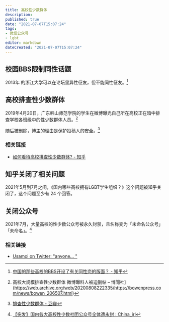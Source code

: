 ```yaml
---
title: 高校性少数群体
description:
published: true
date: "2021-07-07T15:07:24"
tags:
- 微信公众号
- lgbt
editor: markdown
dateCreated: "2021-07-07T15:07:24"
---
```


## 校园BBS限制同性话题

2013年 的浙江大学可以在论坛里异性征友，但不能同性征友。[^ggbbs]

[^ggbbs]: [中国的那些高校的BBS开设了有关同性恋的版面？ - 知乎](https://web.archive.org/web/20210707071343/https://www.zhihu.com/question/19786447)

<!--

## 新浪微博超级话题被封锁

+ 2019年4月12日 les
+ 2019年4月14日 LGBTQ[^mlgid]

[^mlgid]: [当大学开始对LGBT进行排查 - 毛虫自习室 - 中国数字时代](https://web.archive.org/web/20210707064316/https://chinadigitaltimes.net/chinese/609560.html)

## 淘宝与闲鱼下架相关商品

2019年4月16日 淘宝与闲鱼上大量关于 LGBT 的周边及相关商品以「涉嫌违规：含有色情、暴力、低俗内容」被强制下架。[^mlgid]

## 哔哩哔哩封禁限制相关内容

2019年4月17日，哔哩哔哩屏蔽了 gay、女同志、男同志、女同性恋、男同性恋关键词，更早之前哔哩哔哩已经屏蔽了 百合、bl、gl 关键词。[^mlgid]

## 豆瓣删除条目

2019年4月19日，豆瓣删除了纪录片《HNK纪录片出柜 中国LGBT的呐喊》的条目。[^mlgid]

该纪录片原标题为《出柜 ～中国 · LGBT的呐喊～》(出櫃（カミングアウト）― 中国 LGBTの叫び)

-->

## 高校排查性少数群体

2019年4月20日，广东韩山师范学院的学生在微博曝光自己所在高校正在暗中排查学校各班级中的性少数群体人员。[^20200808]

[^20200808]: 高校大规模排查性少数群体 微博曝料人被迫删帖 – 博聞社](https://web.archive.org/web/20200808222335/https://bowenpress.com/news/bowen_206507.html)

随后被删除，博主的理由是保护投稿人的安全。[^20210707]

[^20210707]: [排查性少数群体 - 豆瓣](https://web.archive.org/web/20210707064327/https://www.douban.com/group/topic/138856057/)

### 相关链接

+ [如何看待高校排查性少数群体? - 知乎](https://web.archive.org/web/20210707064246/https://www.zhihu.com/question/321568704)

## 知乎关闭了相关问题

2021年5月到7月之间，《国内哪些高校拥有LGBT学生组织？》这个问题被知乎关闭了，这个问题至少有 24 个回答。

## 关闭公众号

2021年7月，大量高校的性少数公众号被永久封禁，且名称变为「未命名公众号」「未命名」。[^unn]

[^unn]: [【突发】国内各大高校性少数社团公众号全体遭永封 : China_irl](https://web.archive.org/web/20210706151724/https://old.reddit.com/r/China_irl/comments/oewxyf/突发国内各大高校性少数社团公众号全体遭永封/)

### 相关链接

+ [Usamoi on Twitter: "anyone… "](https://web.archive.org/web/20210707142757/https://twitter.com/__usamoi__/status/1412620584580653061)
